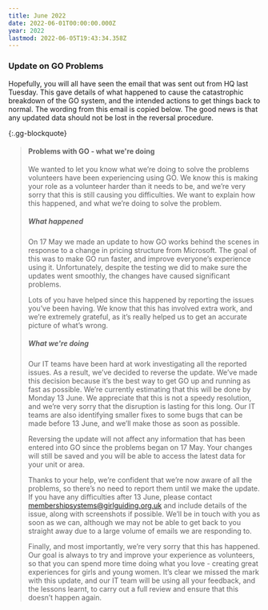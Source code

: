 ```yaml
---
title: June 2022
date: 2022-06-01T00:00:00.000Z
year: 2022
lastmod: 2022-06-05T19:43:34.358Z
---
```

### Update on GO Problems

Hopefully, you will all have seen the email that was sent out from HQ last Tuesday. This gave details of what happened to cause the catastrophic breakdown of the GO system, and the intended actions to get things back to normal. The wording from this email is copied below. The good news is that any updated data should not be lost in the reversal procedure.

{:.gg-blockquote}
> #### Problems with GO - what we're doing
>
> We wanted to let you know what we’re doing to solve the problems volunteers have been experiencing using GO. We know this is making your role as a volunteer harder than it needs to be, and we’re very sorry that this is still causing you difficulties. We want to explain how this happened, and what we’re doing to solve the problem.
>
> ##### What happened
>
> On 17 May we made an update to how GO works behind the scenes in response to a change in pricing structure from Microsoft. The goal of this was to make GO run faster, and improve everyone’s experience using it. Unfortunately, despite the testing we did to make sure the updates went smoothly, the changes have caused significant problems.
>
> Lots of you have helped since this happened by reporting the issues you’ve been having. We know that this has involved extra work, and we’re extremely grateful, as it’s really helped us to get an accurate picture of what’s wrong.
>
> ##### What we're doing
>
> Our IT teams have been hard at work investigating all the reported issues. As a result, we’ve decided to reverse the update. We’ve made this decision because it’s the best way to get GO up and running as fast as possible. We’re currently estimating that this will be done by Monday 13 June. We appreciate that this is not a speedy resolution, and we’re very sorry that the disruption is lasting for this long. Our IT teams are also identifying smaller fixes to some bugs that can be made before 13 June, and we’ll make those as soon as possible.
>
> Reversing the update will not affect any information that has been entered into GO since the problems began on 17 May. Your changes will still be saved and you will be able to access the latest data for your unit or area.
>
> Thanks to your help, we’re confident that we’re now aware of all the problems, so there’s no need to report them until we make the update. If you have any difficulties after 13 June, please contact <membershipsystems@girlguiding.org.uk> and include details of the issue, along with screenshots if possible. We’ll be in touch with you as soon as we can, although we may not be able to get back to you straight away due to a large volume of emails we are responding to.
>
> Finally, and most importantly, we’re very sorry that this has happened. Our goal is always to try and improve your experience as volunteers, so that you can spend more time doing what you love - creating great experiences for girls and young women. It’s clear we missed the mark with this update, and our IT team will be using all your feedback, and the lessons learnt, to carry out a full review and ensure that this doesn’t happen again.
